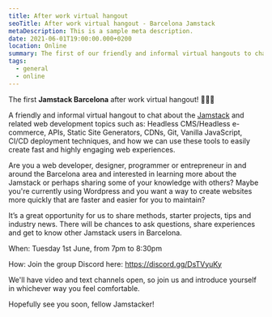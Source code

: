 ```yaml
---
title: After work virtual hangout
seoTitle: After work virtual hangout - Barcelona Jamstack
metaDescription: This is a sample meta description.
date: 2021-06-01T19:00:00.000+0200
location: Online
summary: The first of our friendly and informal virtual hangouts to chat about the Jamstack and related web development topics, and how we can use modern tooling to create fast and highly engaging web experiences
tags:
  - general
  - online
---
```

The first **Jamstack Barcelona** after work virtual hangout! 🎉🎉🎉

A friendly and informal virtual hangout to chat about the [Jamstack](https://jamstack.org/) and related web development topics such as: Headless CMS/Headless e-commerce, APIs, Static Site Generators, CDNs, Git, Vanilla JavaScript, CI/CD deployment techniques, and how we can use these tools to easily create fast and highly engaging web experiences.

Are you a web developer, designer, programmer or entrepreneur in and around the Barcelona area and interested in learning more about the Jamstack or perhaps sharing some of your knowledge with others? Maybe you're currently using Wordpress and you want a way to create websites more quickly that are faster and easier for you to maintain?

It’s a great opportunity for us to share methods, starter projects, tips and industry news. There will be chances to ask questions, share experiences and get to know other Jamstack users in Barcelona.

When: Tuesday 1st June, from 7pm to 8:30pm

How: Join the group Discord here: https://discord.gg/DsTVyuKy

We'll have video and text channels open, so join us and introduce yourself in whichever way you feel comfortable.

Hopefully see you soon, fellow Jamstacker!